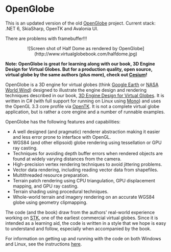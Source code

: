 OpenGlobe
=========
This is an updated version of the old [OpenGlobe](https://github.com/virtualglobebook/OpenGlobe) project.
Current stack: .NET 6, SkiaSharp, OpenTK and Avalonia UI.

There are problems with framebuffer!!!


<center>
![Screen shot of Half Dome as rendered by OpenGlobe](http://www.virtualglobebook.com/halfdome.jpg)
</center>

**Note: OpenGlobe is great for learning along with our book, 3D Engine Design for Virtual Globes.  But for a production quality, open source, virtual globe by the same authors (plus more), check out [Cesium](https://cesiumjs.org)!**

OpenGlobe is a 3D engine for virtual globes (think [Google Earth](http://earth.google.com) or [NASA World Wind](http://worldwind.arc.nasa.gov)) designed to illustrate the engine design and rendering techniques described in our book, [3D Engine Design for Virtual Globes](http://www.virtualglobebook.com).  It is written in C# (with full support for running on Linux using [Mono](http://www.mono-project.com)) and uses the OpenGL 3.3 core profile via [OpenTK](http://www.opentk.com).  It is not a complete virtual globe application, but is rather a core engine and a number of runnable examples.

OpenGlobe has the following features and capabilities:

- A well designed (and pragmatic) renderer abstraction making it easier and less error prone to interface with OpenGL.
- WGS84 (and other ellipsoid) globe rendering using tessellation or GPU ray casting.
- Techniques for avoiding depth buffer errors when rendered objects are found at widely varying distances from the camera.
- High-precision vertex rendering techniques to avoid jittering problems.
- Vector data rendering, including reading vector data from shapefiles.
- Multithreaded resource preparation.
- Terrain patch rendering using CPU triangulation, GPU displacement mapping, and GPU ray casting.
- Terrain shading using procedural techniques.
- Whole-world terrain and imagery rendering on an accurate WGS84 globe using geometry clipmapping.

The code (and the book) draw from the authors' real-world experience working on [STK](http://www.agi.com), one of the earliest commercial virtual globes.  Since it is intended as a learning aid, the code is written in a style that we hope is easy to understand and follow, especially when accompanied by the book.

For information on getting up and running with the code on both Windows and Linux, see the instructions [here](http://www.virtualglobebook.com/code.html).

